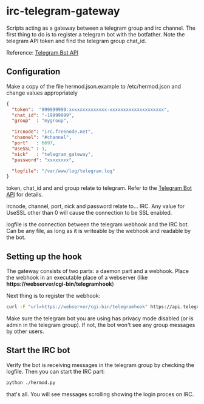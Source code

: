 # irc-telegram-gateway

Scripts acting as a gateway between a telegram group and irc channel.
The first thing to do is to register a telegram bot with the botfather.
Note the telegram API token and find the telegram group chat\_id.

Reference: [Telegram Bot API](https://core.telegram.org/bots/api "Bot API")

## Configuration

Make a copy of the file hermod.json.example to /etc/hermod.json and change values
appropriately
```json
{
  "token":  "999999999:xxxxxxxxxxxxxx-xxxxxxxxxxxxxxxxxxxx",
  "chat_id": "-19999999",
  "group"  : "mygroup",

  "ircnode": "irc.freenode.net",
  "channel": "#channel",
  "port"   : 6697,
  "UseSSL" : 1,
  "nick"   : "telegram_gateway",
  "password": "xxxxxxxx",

  "logfile": "/var/www/log/telegram.log"
}
```
token, chat\_id and and group relate to telegram. Refer to the [Telegram Bot API](https://core.telegram.org/bots/api)
for details. 

ircnode, channel, port, nick and password relate to... IRC. Any value for UseSSL other than 0 will cause the connection to be SSL enabled.

logfile is the connection between the telegram webhook and the IRC bot. Can be any file, as long as it is writeable by the webhook and readable by the bot.

## Setting up the hook

The gateway consists of two parts: a daemon part and a webhook. Place the
webhook in an executable place of a webserver (like **https://webserver/cgi-bin/telegramhook**)

Next thing is to register the webhook:

```bash
curl -F "url=https://webserver/cgi-bin/telegramhook" https://api.telegram.org/bot$TOKEN/setWebhook
```

Make sure the telegram bot you are using has privacy mode disabled (or is admin in the telegram group). If not, the bot won't see any group messages by other users.

## Start the IRC bot

Verify the bot is receiving messages in the telegram group by checking the logfile. Then you can start the IRC part:

```bash
python ./hermod.py
```
that's all. You will see messages scrolling showing the login proces on IRC.


